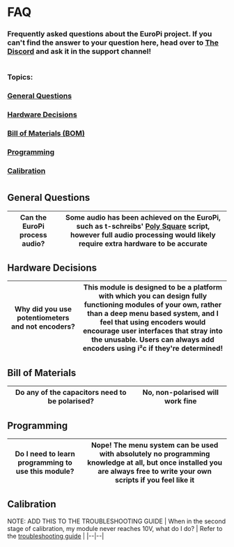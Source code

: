 # FAQ

### Frequently asked questions about the EuroPi project. If you can't find the answer to your question here, head over to [The Discord](https://discord.gg/JaQwtCnBV5) and ask it in the support channel!
  
#
  
### Topics:

### [General Questions](#general-questions)
### [Hardware Decisions](#hardware-decisions)
### [Bill of Materials (BOM)](#bill-of-materials)
### [Programming](#programming-1)
### [Calibration](#calibration-1)

#

## General Questions

| Can the EuroPi process audio? | Some audio has been achieved on the EuroPi, such as t-schreibs' [Poly Square](software/contrib/poly_square.md) script, however full audio processing would likely require extra hardware to be accurate |
|--|--|

## Hardware Decisions

| Why did you use potentiometers and not encoders? | This module is designed to be a platform with which you can design fully functioning modules of your own, rather than a deep menu based system, and I feel that using encoders would encourage user interfaces that stray into the unusable. Users can always add encoders using i²c if they're determined! |
|--|--|

## Bill of Materials

| Do any of the capacitors need to be polarised? | No, non-polarised will work fine |
|--|--|

## Programming

| Do I need to learn programming to use this module? | Nope! The menu system can be used with absolutely no programming knowledge at all, but once installed you are always free to write your own scripts if you feel like it |
|--|--|

## Calibration

NOTE: ADD THIS TO THE TROUBLESHOOTING GUIDE
| When in the second stage of calibration, my module never reaches 10V, what do I do? | Refer to the [troubleshooting guide](troubleshooting.md) |
|--|--|
